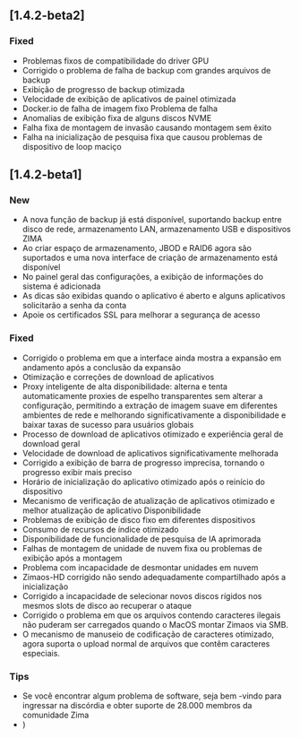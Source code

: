 ## [1.4.2-beta2]
### Fixed
- Problemas fixos de compatibilidade do driver GPU
- Corrigido o problema de falha de backup com grandes arquivos de backup
- Exibição de progresso de backup otimizada
- Velocidade de exibição de aplicativos de painel otimizada
- Docker.io de falha de imagem fixo Problema de falha
- Anomalias de exibição fixa de alguns discos NVME
- Falha fixa de montagem de invasão causando montagem sem êxito
- Falha na inicialização de pesquisa fixa que causou problemas de dispositivo de loop maciço

## [1.4.2-beta1]
### New
- A nova função de backup já está disponível, suportando backup entre disco de rede, armazenamento LAN, armazenamento USB e dispositivos ZIMA
- Ao criar espaço de armazenamento, JBOD e RAID6 agora são suportados e uma nova interface de criação de armazenamento está disponível
- No painel geral das configurações, a exibição de informações do sistema é adicionada
- As dicas são exibidas quando o aplicativo é aberto e alguns aplicativos solicitarão a senha da conta
- Apoie os certificados SSL para melhorar a segurança de acesso
### Fixed
- Corrigido o problema em que a interface ainda mostra a expansão em andamento após a conclusão da expansão
- Otimização e correções de download de aplicativos
- Proxy inteligente de alta disponibilidade: alterna e tenta automaticamente proxies de espelho transparentes sem alterar a configuração, permitindo a extração de imagem suave em diferentes ambientes de rede e melhorando significativamente a disponibilidade e baixar taxas de sucesso para usuários globais
- Processo de download de aplicativos otimizado e experiência geral de download geral
- Velocidade de download de aplicativos significativamente melhorada
- Corrigido a exibição de barra de progresso imprecisa, tornando o progresso exibir mais preciso
- Horário de inicialização do aplicativo otimizado após o reinício do dispositivo
- Mecanismo de verificação de atualização de aplicativos otimizado e melhor atualização de aplicativo Disponibilidade
- Problemas de exibição de disco fixo em diferentes dispositivos
- Consumo de recursos de índice otimizado
- Disponibilidade de funcionalidade de pesquisa de IA aprimorada
- Falhas de montagem de unidade de nuvem fixa ou problemas de exibição após a montagem
- Problema com incapacidade de desmontar unidades em nuvem
- Zimaos-HD corrigido não sendo adequadamente compartilhado após a inicialização
- Corrigido a incapacidade de selecionar novos discos rígidos nos mesmos slots de disco ao recuperar o ataque
- Corrigido o problema em que os arquivos contendo caracteres ilegais não puderam ser carregados quando o MacOS montar Zimaos via SMB.
- O mecanismo de manuseio de codificação de caracteres otimizado, agora suporta o upload normal de arquivos que contêm caracteres especiais.
### Tips
- Se você encontrar algum problema de software, seja bem -vindo para ingressar na discórdia e obter suporte de 28.000 membros da comunidade Zima
- )
